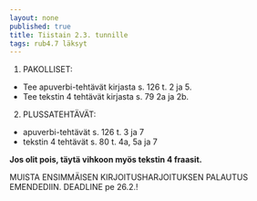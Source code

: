 ```yaml
---
layout: none
published: true
title: Tiistain 2.3. tunnille
tags: rub4.7 läksyt
---
```

1. PAKOLLISET: 

- Tee apuverbi-tehtävät kirjasta s. 126 t. 2 ja 5.
- Tee tekstin 4 tehtävät kirjasta s. 79 2a ja 2b.

2. PLUSSATEHTÄVÄT:

- apuverbi-tehtävät s. 126 t. 3 ja 7
- tekstin 4 tehtävät s. 80 t. 4a, 5a ja 7

**Jos olit pois, täytä vihkoon myös tekstin 4 fraasit.**

MUISTA ENSIMMÄISEN KIRJOITUSHARJOITUKSEN PALAUTUS EMENDEDIIN. DEADLINE pe 26.2.!
